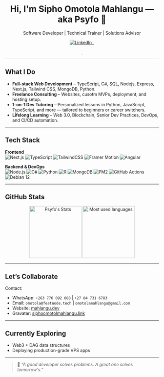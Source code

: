 <!-- Profile Header -->
<!-- markdownlint-disable MD033 -->
<h1 align="center">Hi, I'm Sipho Omotola Mahlangu — aka Psyfo 👋</h1>
<p align="center">
  Software Developer | Technical Trainer | Solutions Advisor  
</p>

<p align="center">
  <a href="[https://www.linkedin.com/in/sipho-mahlangu/](https://www.linkedin.com/in/sipho-mahlangu/)" target="_blank">
    <img src="https://img.shields.io/badge/LinkedIn-blue?logo=linkedin" alt="LinkedIn" />
  </a>
  <a href="https://github.com/Psyfo" target="_blank">
    <img src="https://img.shields.io/github/followers/psyfo?label=GitHub&style=social" alt="" />
  </a>
   <a href="mailto:omotolamahlangu@gmail.com">
    <img src="https://img.shields.io/badge/Email-me-red?logo=gmail" alt="" />
  </a>
</p>
<p align="center">
  <a href="https://mahlangu.dev" target="_blank">
    <img src="https://img.shields.io/badge/Website-mahlangu.dev-blueviolet?logo=google-chrome&logoColor=white" alt="" />
  </a>
  <a href="https://gravatar.com/siphoomotolamahlangu.link" target="_blank">
    <img src="https://img.shields.io/badge/Gravatar-Profile-ff69b4?logo=gravatar&logoColor=white" alt="" />
  </a>
</p>
<!-- markdownlint-disable MD033 -->

---

## What I Do

- **Full-stack Web Development** – TypeScript, C#, SQL, Nodejs, Express, Next.js, Tailwind CSS, MongoDB, Python.
- **Freelance Consulting** – Websites, cusotm MVPs, deployment, and hosting setup.
- **1-on-1 Dev Tutoring** – Personalized lessons in Python, JavaScript, TypeScript, and more — tailored to beginners or career switchers.
- **Lifelong Learning** – Web 3.0, Blockchain, Senior Dev Practices, DevOps, and CI/CD automation.
  
---

## Tech Stack

**Frontend**  
![Next.js](https://img.shields.io/badge/-Next.js-black?logo=next.js&logoColor=white)
![TypeScript](https://img.shields.io/badge/-TypeScript-007acc?logo=typescript&logoColor=white)
![TailwindCSS](https://img.shields.io/badge/-TailwindCSS-38b2ac?logo=tailwind-css&logoColor=white)
![Framer Motion](https://img.shields.io/badge/-Framer--Motion-black?logo=framer&logoColor=white)
![Angular](https://img.shields.io/badge/-Angular-DD0031?logo=angular&logoColor=white)

**Backend & DevOps**  
![Node.js](https://img.shields.io/badge/-Node.js-339933?logo=nodedotjs&logoColor=white)
![C#](https://img.shields.io/badge/-C%23-239120?logo=c-sharp&logoColor=white)
![Python](https://img.shields.io/badge/-Python-3776AB?logo=python&logoColor=white)
![R](https://img.shields.io/badge/-R-276DC3?logo=r&logoColor=white)
![MongoDB](https://img.shields.io/badge/-MongoDB-4ea94b?logo=mongodb&logoColor=white)
![PM2](https://img.shields.io/badge/-PM2-2b2b2b?logo=pm2&logoColor=white)
![GitHub Actions](https://img.shields.io/badge/-GitHub%20Actions-2088FF?logo=github-actions&logoColor=white)
![Debian 12](https://img.shields.io/badge/-Debian%2012-A81D33?logo=debian&logoColor=white)

---

## GitHub Stats
<!-- markdownlint-disable MD033 -->
<p align="center">
  <img src="https://github-readme-stats.vercel.app/api?username=psyfo&show_icons=true&theme=radical" height="170" alt="Psyfo's Stats" />
  <img src="https://github-readme-stats.vercel.app/api/top-langs/?username=psyfo&layout=compact&theme=radical" height="170" alt="Most used languages" />
</p>
<!-- markdownlint-disable MD033 -->

---

## Let’s Collaborate

Contact:

- WhatsApp: `+263 776 092 688` | `+27 84 731 6783`
- Email: `omotola@featnode.tech` | `omotolamahlangu@gmail.com`
- Website: [mahlangu.dev](https://mahlangu.dev)
- Gravatar: [siphoomotolmahlangu.link](https://siphoomotolamahlangu.link)

---

## Currently Exploring

- Web3 + DAG data structures  
- Deploying production-grade VPS apps  

---

> 🧠 _“A good developer solves problems. A great one solves tomorrow's.”_
